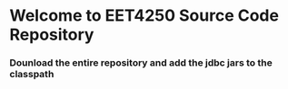# Welcome to EET4250 Source Code Repository


### Dounload the entire repository and add the jdbc jars to the classpath
